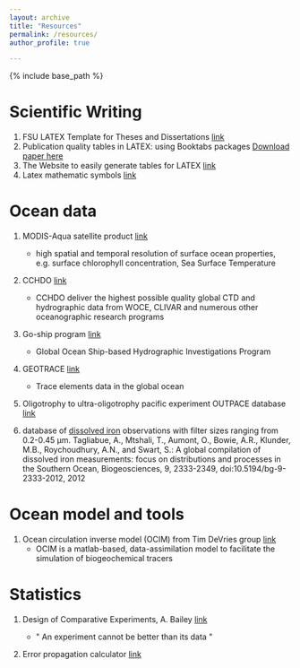 ```yaml
---
layout: archive
title: "Resources"
permalink: /resources/
author_profile: true

---
```


{% include base_path %}


Scientific Writing
=====
1. FSU LATEX Template for Theses and Dissertations [link](http://myweb.fsu.edu/bwhissel/fsulatex/)
1. Publication quality tables in LATEX: using Booktabs packages [Download paper here](http://obisidianouc.github.io/files/booktabs.pdf)
1. The Website to easily generate tables for LATEX [link](https://www.tablesgenerator.com/#)
1. Latex mathematic symbols [link](https://artofproblemsolving.com/wiki/index.php/LaTeX:Symbols)

Ocean data
======
1. MODIS-Aqua satellite product [link](https://oceancolor.gsfc.nasa.gov/l3/)
	* high spatial and temporal resolution of surface ocean properties, e.g. surface chlorophyll concentration, Sea Surface Temperature
1. CCHDO [link](https://cchdo.ucsd.edu/)
	* CCHDO deliver the highest possible quality global CTD and hydrographic data from WOCE, CLIVAR and numerous other oceanographic research programs

1. Go-ship program [link](https://www.go-ship.org/index.html)
	* Global Ocean Ship-based Hydrographic Investigations Program

1. GEOTRACE [link](https://www.geotraces.org/#)
	* Trace elements data in the global ocean
1. Oligotrophy to ultra-oligotrophy pacific experiment OUTPACE database [link](http://www.obs-vlfr.fr/proof/php/outpace/outpace_data.php)
1. database of [dissolved iron](https://www.bodc.ac.uk/geotraces/data/historical/documents/tagliabue_fe_database_jun2015_public.xlsx) observations with filter sizes ranging from 0.2-0.45 µm. Tagliabue, A., Mtshali, T., Aumont, O., Bowie, A.R., Klunder, M.B., Roychoudhury, A.N., and Swart, S.: A global compilation of dissolved iron measurements: focus on distributions and processes in the Southern Ocean, Biogeosciences, 9, 2333-2349, doi:10.5194/bg-9-2333-2012, 2012


Ocean model and tools
======
1. Ocean circulation inverse model (OCIM) from Tim DeVries group [link](https://tdevries.eri.ucsb.edu/models-and-data-products/)
	* OCIM is a matlab-based, data-assimilation model to facilitate the simulation of biogeochemical tracers


Statistics
======
1. Design of Comparative Experiments, A. Bailey [link](http://www.maths.qmul.ac.uk/~rab/DOEbook/)
	* " An experiment cannot be better than its data "

1. Error propagation calculator [link](https://www.eoas.ubc.ca/courses/eosc252/error-propagation-calculator-fj.htm)

